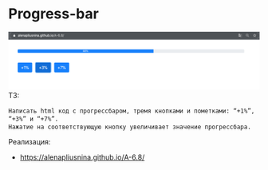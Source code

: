 # Progress-bar

![Иллюстрация к проекту](https://github.com/AlenaPliusnina/A-6.8/blob/master/screenshoots/progressbar.png)
ТЗ:
   
    Написать html код с прогрессбаром, тремя кнопками и пометками: “+1%”, “+3%” и “+7%”. 
    Нажатие на соответствующую кнопку увеличивает значение прогрессбара.

Реализация:

   - https://alenapliusnina.github.io/A-6.8/

